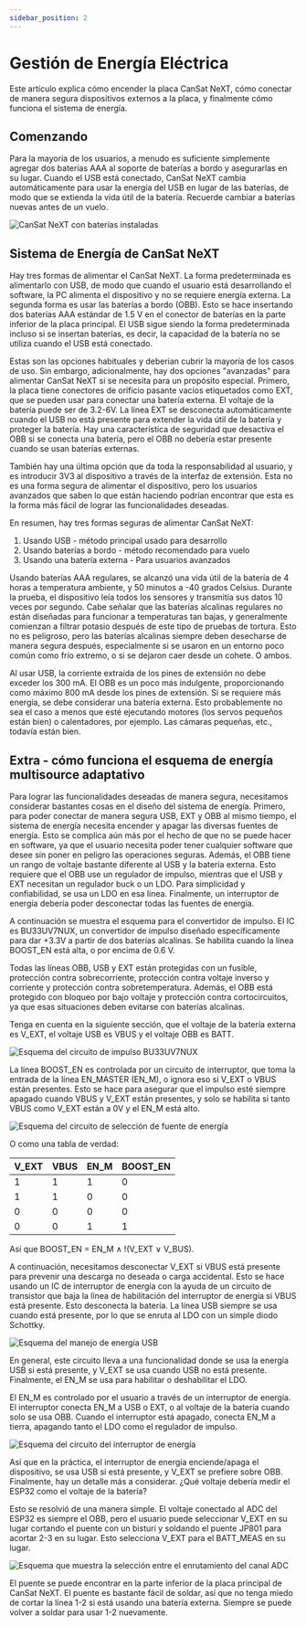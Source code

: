 ```yaml
---
sidebar_position: 2
---
```


# Gestión de Energía Eléctrica

Este artículo explica cómo encender la placa CanSat NeXT, cómo conectar de manera segura dispositivos externos a la placa, y finalmente cómo funciona el sistema de energía.

## Comenzando

Para la mayoría de los usuarios, a menudo es suficiente simplemente agregar dos baterías AAA al soporte de baterías a bordo y asegurarlas en su lugar. Cuando el USB está conectado, CanSat NeXT cambia automáticamente para usar la energía del USB en lugar de las baterías, de modo que se extienda la vida útil de la batería. Recuerde cambiar a baterías nuevas antes de un vuelo.

![CanSat NeXT con baterías instaladas](./img/cansat_with_batteries.png)

## Sistema de Energía de CanSat NeXT

Hay tres formas de alimentar el CanSat NeXT. La forma predeterminada es alimentarlo con USB, de modo que cuando el usuario está desarrollando el software, la PC alimenta el dispositivo y no se requiere energía externa. La segunda forma es usar las baterías a bordo (OBB). Esto se hace insertando dos baterías AAA estándar de 1.5 V en el conector de baterías en la parte inferior de la placa principal. El USB sigue siendo la forma predeterminada incluso si se insertan baterías, es decir, la capacidad de la batería no se utiliza cuando el USB está conectado.

Estas son las opciones habituales y deberían cubrir la mayoría de los casos de uso. Sin embargo, adicionalmente, hay dos opciones "avanzadas" para alimentar CanSat NeXT si se necesita para un propósito especial. Primero, la placa tiene conectores de orificio pasante vacíos etiquetados como EXT, que se pueden usar para conectar una batería externa. El voltaje de la batería puede ser de 3.2-6V. La línea EXT se desconecta automáticamente cuando el USB no está presente para extender la vida útil de la batería y proteger la batería. Hay una característica de seguridad que desactiva el OBB si se conecta una batería, pero el OBB no debería estar presente cuando se usan baterías externas.

También hay una última opción que da toda la responsabilidad al usuario, y es introducir 3V3 al dispositivo a través de la interfaz de extensión. Esta no es una forma segura de alimentar el dispositivo, pero los usuarios avanzados que saben lo que están haciendo podrían encontrar que esta es la forma más fácil de lograr las funcionalidades deseadas.

En resumen, hay tres formas seguras de alimentar CanSat NeXT:

1. Usando USB - método principal usado para desarrollo
2. Usando baterías a bordo - método recomendado para vuelo
3. Usando una batería externa - Para usuarios avanzados

Usando baterías AAA regulares, se alcanzó una vida útil de la batería de 4 horas a temperatura ambiente, y 50 minutos a -40 grados Celsius. Durante la prueba, el dispositivo leía todos los sensores y transmitía sus datos 10 veces por segundo. Cabe señalar que las baterías alcalinas regulares no están diseñadas para funcionar a temperaturas tan bajas, y generalmente comienzan a filtrar potasio después de este tipo de pruebas de tortura. Esto no es peligroso, pero las baterías alcalinas siempre deben desecharse de manera segura después, especialmente si se usaron en un entorno poco común como frío extremo, o si se dejaron caer desde un cohete. O ambos.

Al usar USB, la corriente extraída de los pines de extensión no debe exceder los 300 mA. El OBB es un poco más indulgente, proporcionando como máximo 800 mA desde los pines de extensión. Si se requiere más energía, se debe considerar una batería externa. Esto probablemente no sea el caso a menos que esté ejecutando motores (los servos pequeños están bien) o calentadores, por ejemplo. Las cámaras pequeñas, etc., todavía están bien.

## Extra - cómo funciona el esquema de energía multisource adaptativo

Para lograr las funcionalidades deseadas de manera segura, necesitamos considerar bastantes cosas en el diseño del sistema de energía. Primero, para poder conectar de manera segura USB, EXT y OBB al mismo tiempo, el sistema de energía necesita encender y apagar las diversas fuentes de energía. Esto se complica aún más por el hecho de que no se puede hacer en software, ya que el usuario necesita poder tener cualquier software que desee sin poner en peligro las operaciones seguras. Además, el OBB tiene un rango de voltaje bastante diferente al USB y la batería externa. Esto requiere que el OBB use un regulador de impulso, mientras que el USB y EXT necesitan un regulador buck o un LDO. Para simplicidad y confiabilidad, se usa un LDO en esa línea. Finalmente, un interruptor de energía debería poder desconectar todas las fuentes de energía.

A continuación se muestra el esquema para el convertidor de impulso. El IC es BU33UV7NUX, un convertidor de impulso diseñado específicamente para dar +3.3V a partir de dos baterías alcalinas. Se habilita cuando la línea BOOST_EN está alta, o por encima de 0.6 V.

Todas las líneas OBB, USB y EXT están protegidas con un fusible, protección contra sobrecorriente, protección contra voltaje inverso y corriente y protección contra sobretemperatura. Además, el OBB está protegido con bloqueo por bajo voltaje y protección contra cortocircuitos, ya que esas situaciones deben evitarse con baterías alcalinas.

Tenga en cuenta en la siguiente sección, que el voltaje de la batería externa es V_EXT, el voltaje USB es VBUS y el voltaje OBB es BATT.

![Esquema del circuito de impulso BU33UV7NUX](./img/BU33UV7NUX.png)

La línea BOOST_EN es controlada por un circuito de interruptor, que toma la entrada de la línea EN_MASTER (EN_M), o ignora eso si V_EXT o VBUS están presentes. Esto se hace para asegurar que el impulso esté siempre apagado cuando VBUS y V_EXT están presentes, y solo se habilita si tanto VBUS como V_EXT están a 0V y el EN_M está alto.

![Esquema del circuito de selección de fuente de energía](./img/switch_logic.png)

O como una tabla de verdad:

| V_EXT | VBUS | EN_M | BOOST_EN |
|-------|------|------|----------|
| 1     | 1    | 1    | 0        |
| 1     | 1    | 0    | 0        |
| 0     | 0    | 0    | 0        |
| 0     | 0    | 1    | 1        |

Así que BOOST_EN = EN_M ∧ !(V_EXT ∨ V_BUS).

A continuación, necesitamos desconectar V_EXT si VBUS está presente para prevenir una descarga no deseada o carga accidental. Esto se hace usando un IC de interruptor de energía con la ayuda de un circuito de transistor que baja la línea de habilitación del interruptor de energía si VBUS está presente. Esto desconecta la batería. La línea USB siempre se usa cuando está presente, por lo que se enruta al LDO con un simple diodo Schottky.

![Esquema del manejo de energía USB](./img/USB_power.png)

En general, este circuito lleva a una funcionalidad donde se usa la energía USB si está presente, y V_EXT se usa cuando USB no está presente. Finalmente, el EN_M se usa para habilitar o deshabilitar el LDO.

El EN_M es controlado por el usuario a través de un interruptor de energía. El interruptor conecta EN_M a USB o EXT, o al voltaje de la batería cuando solo se usa OBB. Cuando el interruptor está apagado, conecta EN_M a tierra, apagando tanto el LDO como el regulador de impulso.

![Esquema del circuito del interruptor de energía](./img/power_switch.png)

Así que en la práctica, el interruptor de energía enciende/apaga el dispositivo, se usa USB si está presente, y V_EXT se prefiere sobre OBB. Finalmente, hay un detalle más a considerar. ¿Qué voltaje debería medir el ESP32 como el voltaje de la batería?

Esto se resolvió de una manera simple. El voltaje conectado al ADC del ESP32 es siempre el OBB, pero el usuario puede seleccionar V_EXT en su lugar cortando el puente con un bisturí y soldando el puente JP801 para acortar 2-3 en su lugar. Esto selecciona V_EXT para el BATT_MEAS en su lugar.

![Esquema que muestra la selección entre el enrutamiento del canal ADC](./img/measure.png)

El puente se puede encontrar en la parte inferior de la placa principal de CanSat NeXT. El puente es bastante fácil de soldar, así que no tenga miedo de cortar la línea 1-2 si está usando una batería externa. Siempre se puede volver a soldar para usar 1-2 nuevamente.